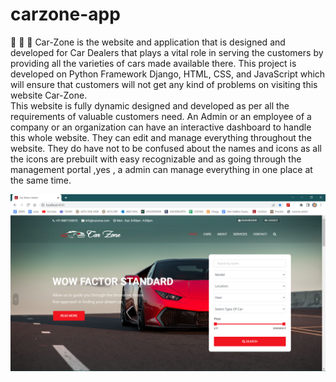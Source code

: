 # carzone-app


:blue_car:
:car:
:red_car:
Car-Zone is the website and application that is designed and developed for Car Dealers that plays a vital role in serving the customers by providing all the varieties of cars made available there. This project is developed on Python Framework Django, HTML, CSS, and JavaScript which will ensure that customers will not get any kind of problems on visiting this website Car-Zone.  
This website is fully dynamic designed and developed as per all the requirements of valuable customers need. 
An Admin or an employee of a company or an organization can have an interactive dashboard to handle this whole website. They can edit and manage everything throughout the website. They do have not to be confused about the names and icons as all the icons are prebuilt with easy recognizable and as going through the management  portal ,yes , a admin can manage everything in one place at the same time. 

![alt text](https://github.com/Sauravkrrathaur99/carzone-app/blob/master/website%20preview%20images/preview1.png?raw=true)
